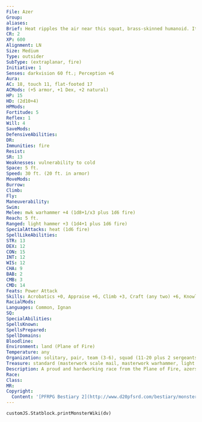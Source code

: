 ```yaml
---
File: Azer
Group: 
aliases: 
Brief: Heat ripples the air near this squat, brass-skinned humanoid. Its head and shoulders blaze with a mane of fire.
CR: 2
XP: 600
Alignment: LN
Size: Medium
Type: outsider
SubType: (extraplanar, fire)
Initiative: 1
Senses: darkvision 60 ft.; Perception +6
Aura: 
AC: 18, touch 11, flat-footed 17
ACMods: (+5 armor, +1 Dex, +2 natural)
HP: 15
HD: (2d10+4)
HPMods: 
Fortitude: 5
Reflex: 1
Will: 4
SaveMods: 
DefensiveAbilities: 
DR: 
Immunities: fire
Resist: 
SR: 13
Weaknesses: vulnerability to cold
Space: 5 ft.
Speed: 30 ft. (20 ft. in armor)
MoveMods: 
Burrow: 
Climb: 
Fly: 
Maneuverability: 
Swim: 
Melee: mwk warhammer +4 (1d8+1/x3 plus 1d6 fire)
Reach: 5 ft.
Ranged: light hammer +3 (1d4+1 plus 1d6 fire)
SpecialAttacks: heat (1d6 fire)
SpellLikeAbilities: 
STR: 13
DEX: 12
CON: 15
INT: 12
WIS: 12
CHA: 9
BAB: 2
CMB: 3
CMD: 14
Feats: Power Attack
Skills: Acrobatics +0, Appraise +6, Climb +3, Craft (any two) +6, Knowledge (nobility) +6, Perception +6
RacialMods: 
Languages: Common, Ignan
SQ: 
SpecialAbilities: 
SpellsKnown: 
SpellsPrepared: 
SpellDomains: 
Bloodline: 
Environment: land (Plane of Fire)
Temperature: any
Organization: solitary, pair, team (3-6), squad (11-20 plus 2 sergeants of 3rd level and 1 leader of 3rd-6th level), or clan (30-100 plus 50% noncombatants plus 1 sergeant of 3rd level per 20 adults, 5 lieutenants of 5th level, and 3 captains of 7th level)
Treasure: standard (masterwork scale mail, masterwork warhammer, light hammer, other treasure)
Description: A proud and hardworking race from the Plane of Fire, azers toil in their bronze and brass fortresses, always ready for their long, simmering war against the efreet. Azers live in a society where every member knows his place. Born into a particular duty, usually the trade of his father or mother, an azer continues this task his entire life.  A caste system further keeps azer society in line.  Nobles, ruling without question, wear decorated brass kilts as their symbol of caste, while merchants and business proprietors wear stout bronze. Copper kilts designate the working class, made up of servants, artisans, and laborers.  Able to channel heat through metal weapons and tools, azers almost never use nonmetallic weapons, and usually engage in close melee rather than using ranged attacks.  Azers frequently take prisoners, bringing them back to their fortresses and forcing them to labor for a year and a day.  The legendary City of Brass boasts an azer population over half a million strong. Most of these unfortunate azers live a life of servitude to their efreet masters. Azers subjected to this slavery still perform their duties without question, preferring to wait out their contracts or hoping their masters die or get overthrown. A dedication to order burns strong in this race, to the extent that some enslaved azers act as taskmasters over their own kin. Beyond the City of Brass, azers are free to live their own lives, often in other planar metropolises crafting goods, selling wares, and running taverns.  Azers look strikingly similar to one another to the unfamiliar eye. They are 4 feet tall, but weigh 200 pounds.
Race: 
Class: 
MR: 
Copyright:
  Content: '[PFRPG Bestiary 2](http://www.d20pfsrd.com/bestiary/monster-listings/outsiders/azer)'
---
```

```dataviewjs
customJS.Statblock.printMonsterWiki(dv)
```
